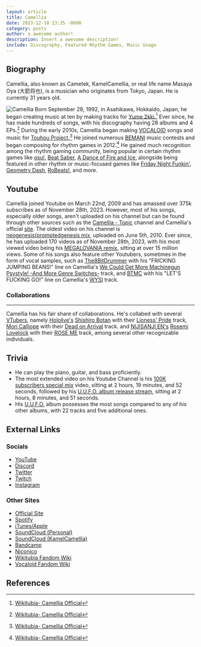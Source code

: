 ```yaml
---
layout: article
title: Camellia
date: 2023-12-10 13:35 -0600
category: posts
author: a awesome author!
description: Insert a awesome description!
include: Discography, Featured Rhythm Games, Music Usage
---
```


## Biography

Camellia, also known as Cametek, KamelCamellia, or real life name Masaya Oya (大箭将也), is a musician who originates from Tokyo, Japan. He is currently 31 years old.

![Camellia](/assets/images/articleImages/camellia/camellia.png)
Born September 28, 1992, in Asahikawa, Hokkaido, Japan, he began creating music at ten by making tracks for [Yume 2kki.](https://yume.wiki/2kki/Yume_2kki_Wiki)[^1] Ever since, he has made hundreds of songs, with his discography having 28 albums and 4 EPs.[^2] During the early 2010s, Camellia began making [VOCALOID](https://en.wikipedia.org/wiki/Vocaloid) songs and music for [Touhou Project.](https://en.wikipedia.org/wiki/Touhou_Project)[^3] He joined numerous [BEMANI](https://en.wikipedia.org/wiki/Bemani) music contests and began composing for rhythm games in 2012.[^4] He gained much recognition among the rhythm gaming community, being popular in certain rhythm games like [osu!](https://osu.ppy.sh/home), [Beat Saber](https://beatsaber.com/), [A Dance of Fire and Ice](https://store.steampowered.com/app/977950/A_Dance_of_Fire_and_Ice), alongside being featured in other rhythm or music-focused games like [Friday Night Funkin'](https://friday-nightfunkin.io/), [Geometry Dash](https://store.steampowered.com/app/322170/Geometry_Dash), [RoBeats!](https://robeats.fandom.com/wiki/Robeats_Wiki), and more.

## Youtube

Camellia joined Youtube on March 22nd, 2009 and has amassed over 375k subscribes as of November 28th, 2023. However, most of his songs, especially older songs, aren't uploaded on his channel but can be found through other sources such as the [Camellia - Topic](https://www.youtube.com/channel/UCRjVmUQ3CW1kH6vP1VGskWA) channel and Camellia's official [site](https://cametek.jp/release.html). The oldest video on his channel is [neogenesis(promptedgenesis mix](https://youtu.be/qnn3sxoL8OM?si=K9SgdHaZ5C3VvOI3), uploaded on June 5th, 2010. Ever since, he has uploaded 170 videos as of November 28th, 2023, with his most viewed video being his [MEGALOVANIA remix](https://youtu.be/9X7I3bW49S8?si=dd1QnVgArdXBQmqW), sitting at over 15 million views. Some of his songs also feature other Youtubers, sometimes in the form of vocal samples, such as [The8BitDrummer](https://www.youtube.com/@The8BitDrummer) with his "FRICKING JUMPING BEANS!" line on Camellia's [We Could Get More Machinegun Psystyle! -And More Genre Switches-](https://youtu.be/Rp8uQzSXXRc?si=RBVso_r6Fl34LHg7) track, and [BTMC](https://www.youtube.com/@BTMCLive) with his "LET'S FUCKING GO!" line on Camellia's [WYSI](https://youtu.be/1qBWa6dWBRk?si=OR7eRwiGps8hhznm) track.

### Collaborations

---

Camellia has his fair share of collaborations. He's collabed with several [VTubers](https://en.wikipedia.org/wiki/VTuber), namely [Hololive's](https://hololivepro.com/en/) [Shishiro Botan](https://www.youtube.com/@ShishiroBotan) with their [Lioness' Pride](https://youtu.be/npVP58NvdQ8?si=hio1yOv7D5FLl8HU) track, [Mori Calliope](http://www.youtube.com/@MoriCalliope) with their [Dead on Arrival](https://youtu.be/SwOat0JYPAY?si=beILURnIUcQvvOSF) track. and [NIJISANJI EN's](https://www.nijisanji.jp/en/talents) [Rosemi Lovelock](https://www.youtube.com/@Rosemi_Lovelock) with their [ROSE ME](https://youtu.be/f91RW3Mk8Dk?si=QPXVdIy_6q0dJreP) track, among several other recognizable individuals.

## Trivia

* He can play the piano, guitar, and bass proficiently.
* The most extended video on his Youtube Channel is his [100K subscribers special mix](https://youtu.be/RhrJ9-mir64?si=pOwFieqLnF1aWcxX) video, sitting at 2 hours, 19 minutes, and 52 seconds, followed by his [U.U.F.O. album release stream](https://youtu.be/uAIlcHPn5Qc?si=8S5RwiDbQ1ijcDY2), sitting at 2 hours, 8 minutes, and 51 seconds.
* His [U.U.F.O.](https://camellia.fandom.com/wiki/U.U.F.O.) album possesses the most songs compared to any of his other albums, with 22 tracks and five additional ones.

## External Links

### Socials

* [YouTube](https://www.youtube.com/@Cametek.CamelliaOfficial)
* [Discord](https://discord.gg/camellia)
* [Twitter](https://twitter.com/cametek)
* [Twitch](https://twitch.tv/cametek)
* [Instagram](https://instagram.com/cametek_)

### Other Sites

* [Official Site](https://cametek.jp/)
* [Spotify](https://open.spotify.com/artist/4bwIf0yXJf0F9AmOl2J78M)
* [iTunes/Apple](https://music.apple.com/jp/artist/%E3%81%8B%E3%82%81%E3%82%8A%E3%81%82/566485174)
* [SoundCloud (Personal)](https://soundcloud.com/cametek)
* [SoundCloud (KamelCamellia)](https://soundcloud.com/kamelcamellia)
* [Bandcamp](https://cametek.bandcamp.com/)
* [Niconico](https://nicovideo.jp/mylist/16888369)
* [Wikitubia Fandom Wiki](#)<!-- https://youtube.fandom.com/wiki/Camellia_Official -->
* [Vocaloid Fandom Wiki](#)<!--https://vocaloid.fandom.com/wiki/Camellia -->

## References

[^1]: [Wikitubia- Camellia Official](#)<!-- (https://youtube.fandom.com/wiki/Camellia_Official#Life) -->
[^2]: [Wikitubia- Camellia Official](#)<!--(https://youtube.fandom.com/wiki/Camellia_Official) -->
[^3]: [Wikitubia- Camellia Official](#)<!--(https://youtube.fandom.com/wiki/Camellia_Official) -->
[^4]: [Wikitubia- Camellia Official](#)<!--(https://youtube.fandom.com/wiki/Camellia_Official)-->
